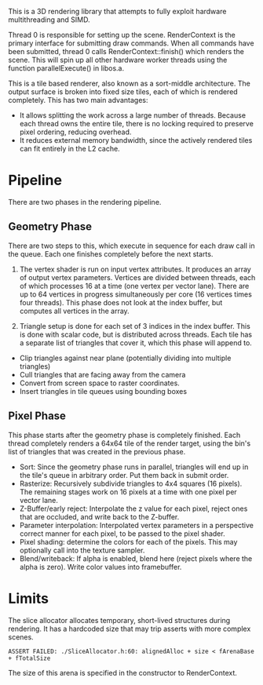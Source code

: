 This is a 3D rendering library that attempts to fully exploit hardware 
multithreading and SIMD. 

Thread 0 is responsible for setting up the scene.  RenderContext is the 
primary interface for submitting draw commands.  When all commands have been 
submitted, thread 0 calls RenderContext::finish() which renders the 
scene.   This will spin up all other hardware worker threads using the function
parallelExecute() in libos.a.

This is a tile based renderer, also known as a sort-middle architecture.  The
output surface is broken into fixed size tiles, each of which is rendered 
completely.  This has two main advantages:
 - It allows splitting the work across a large number of threads. Because 
   each thread owns the entire tile, there is no locking required to preserve
   pixel ordering, reducing overhead.
 - It reduces external memory bandwidth, since the actively rendered tiles can
   fit entirely in the L2 cache.

# Pipeline

There are two phases in the rendering pipeline.

## Geometry Phase
There are two steps to this, which execute in sequence for each draw call
in the queue. Each one finishes completely before the next starts.

1. The vertex shader is run on input vertex attributes.  It produces 
an array of output vertex parameters.  Vertices are divided between threads, 
each of which processes 16 at a time (one vertex per vector lane). There are 
up to 64 vertices in progress simultaneously per core (16 vertices times 
four threads). This phase does not look at the index buffer, but computes 
all vertices in the array.

2. Triangle setup is done for each set of 3 indices in the index buffer.  This
is done with scalar code, but is distributed across threads. Each tile has a
separate list of triangles that cover it, which this phase will append to.

 - Clip triangles against near plane (potentially dividing into multiple triangles)
 - Cull triangles that are facing away from the camera
 - Convert from screen space to raster coordinates. 
 - Insert triangles in tile queues using bounding boxes

## Pixel Phase
This phase starts after the geometry phase is completely finished. Each thread 
completely renders a 64x64 tile of the render target, using the bin's list of 
triangles that was created in the previous phase.

- Sort: Since the geometry phase runs in parallel, triangles will end up in the tile's 
  queue in arbitrary order. Put them back in submit order.
- Rasterize: Recursively subdivide triangles to 4x4 squares (16 pixels). The 
  remaining stages work on 16 pixels at a time with one pixel per vector lane.
- Z-Buffer/early reject: Interpolate the z value for each pixel, reject ones 
  that are occluded, and write back to the Z-buffer.
- Parameter interpolation: Interpolated vertex parameters in a perspective 
  correct manner for each pixel, to be passed to the pixel shader.
- Pixel shading: determine the colors for each of the pixels. This may
  optionally call into the texture sampler.
- Blend/writeback: If alpha is enabled, blend here (reject pixels where the 
  alpha is zero). Write color values into framebuffer.
  
# Limits

The slice allocator allocates temporary, short-lived structures during rendering. It
has a hardcoded size that may trip asserts with more complex scenes.

    ASSERT FAILED: ./SliceAllocator.h:60: alignedAlloc + size < fArenaBase + fTotalSize

The size of this arena is specified in the constructor to RenderContext.
